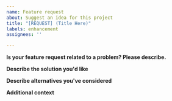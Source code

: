 ```yaml
---
name: Feature request
about: Suggest an idea for this project
title: "[REQUEST] (Title Here)"
labels: enhancement
assignees: ''

---
```


<!-- Please fill out all fields.  -->

**Is your feature request related to a problem? Please describe.**
<!-- A clear and concise description of what the problem is. Ex. I'm always frustrated when [...] -->

**Describe the solution you'd like**
<!-- A clear and concise description of what you want to happen. -->

**Describe alternatives you've considered**
<!-- A clear and concise description of any alternative solutions or features you've considered. -->

**Additional context** <!--OPTIONAL-->
<!-- Add any other context or screenshots about the feature request here. -->
